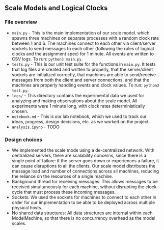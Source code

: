 ## Scale Models and Logical Clocks

### File overview
* `main.py` - This is the main implementation of our scale model. which spawns three machines on separate processes with a random clock rate between 1 and 6. The machines connect to each other via client/server sockets to send messages to each other (following the rules of logical clocks and the assignment spec) for 1 minute. All events are written to CSV logs. To run: `python3 main.py`.
* `tests.py` - This is our unit test suite for the functions in `main.py`. It tests that log files are created and written to properly, that the server/client sockets are initialized correctly, that machines are able to send/receive messages from both the client and server connections, and that the machines are properly handling events and clock values. To run: `python3 test.py`.
* `logs/` - This directory contains the experimental data we used for analyzing and making observations about the scale model. All experiments were 1 minute long, with clock rates deterministically chosen.
* `notebook.md` - This is our lab notebook, which we used to track our ideas, progress, design decisions, etc. as we worked on the project.
* `analysis.ipynb` - TODO


### Design choices
* We implemented the scale mode using a de-centralized network. With centralized servers, there are scalability concerns, since there is a single point of failure: if the server goes down or experiences a failure, it can cause disruptions to all the clients. Our scale model distributes the message load and number of connections across all machines, reducing the reliance on the resources of a single machine. 
* Background thread for receiving messages: This allows messages to be received simultaneously for each machine, without disrupting the clock cycle that must process these incoming messages.
* Sockets: We used the sockets for machines to connect to each other in order for our implementation to be able to be deployed across multiple physical hosts.
* No shared data structures: All data structures are internal within each ModelMachine, so that there is no concurrency overhead as the model scales.